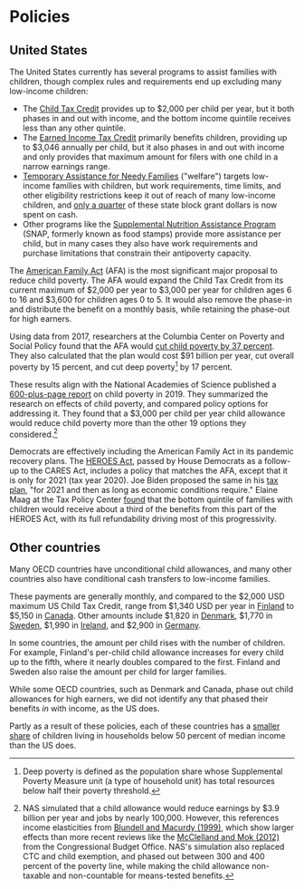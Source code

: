# Policies

## United States

The United States currently has several programs to assist families with children,
though complex rules and requirements end up excluding many low-income children:

* The [Child Tax Credit](https://www.taxpolicycenter.org/briefing-book/what-child-tax-credit) provides up to \$2,000 per child per year, but it both phases in and out with income, and the bottom income quintile receives less than any other quintile.
* The [Earned Income Tax Credit](https://www.taxpolicycenter.org/briefing-book/what-earned-income-tax-credit) primarily benefits children, providing up to \$3,046 annually per child, but it also phases in and out with income and only provides that maximum amount for filers with one child in a narrow earnings range.
* [Temporary Assistance for Needy Families](https://www.cbpp.org/research/family-income-support/temporary-assistance-for-needy-families) ("welfare") targets low-income families with children, but work requirements, time limits, and other eligibility restrictions keep it out of reach of many low-income children, and [only a quarter](https://fivethirtyeight.com/features/most-welfare-dollars-dont-go-directly-to-poor-people-anymore/) of these state block grant dollars is now spent on cash.
* Other programs like the [Supplemental Nutrition Assistance Program](https://www.cbpp.org/research/food-assistance/policy-basics-the-supplemental-nutrition-assistance-program-snap) (SNAP, formerly known as food stamps) provide more assistance per child, but in many cases they also have work requirements and purchase limitations that constrain their antipoverty capacity.

The [American Family Act](https://www.congress.gov/bill/116th-congress/senate-bill/690) (AFA) is the most significant major proposal to reduce child poverty.
The AFA would expand the Child Tax Credit from its current maximum of \$2,000 per year to \$3,000 per year for children ages 6 to 16 and \$3,600 for children ages 0 to 5.
It would also remove the phase-in and distribute the benefit on a monthly basis, while retaining the phase-out for high earners.

Using data from 2017, researchers at the Columbia Center on Poverty and Social Policy found that the AFA would [cut child poverty by 37 percent](https://www.vox.com/future-perfect/2019/1/30/18183769/democrat-poverty-plans-2020-presidential-kamala-harris-booker-gillibrand).
They also calculated that the plan would cost \$91 billion per year, cut overall poverty by 15 percent, and cut deep poverty[^deep-poverty] by 17 percent.

[^deep-poverty]: Deep poverty is defined as the population share whose Supplemental Poverty Measure unit (a type of household unit) has total resources below half their poverty threshold.

These results align with the  National Academies of Science published a [600-plus-page report](https://www.nap.edu/catalog/25246/a-roadmap-to-reducing-child-poverty) on child poverty in 2019.
They summarized the research on effects of child poverty, and compared policy options for addressing it.
They found that a \$3,000 per child per year child allowance would reduce child poverty more than the other 19 options they considered.[^nas]

[^nas]:NAS simulated that a child allowance would reduce earnings by \$3.9 billion per year and jobs by nearly 100,000.
However, this references income elasticities from [Blundell and Macurdy (1999)](https://www.sciencedirect.com/science/article/pii/S1573446399030084?casa_token=ozmnhDP82VkAAAAA:EesqpseGl3CFDHYXClIfetGXMx0feDteIMhvwFmFZJZ57BfOhi7PM-ViABDNFr93uYXq38D-FJY), which show larger effects than more recent reviews like the [McClelland and Mok (2012)](https://www.cbo.gov/publication/43675) from the Congressional Budget Office. NAS's simulation also replaced CTC and child exemption, and phased out between 300 and 400 percent of the poverty line, while making the child allowance non-taxable and non-countable for means-tested benefits.

Democrats are effectively including the American Family Act in its pandemic recovery plans.
The [HEROES Act](https://www.speaker.gov/heroesact), passed by House Democrats as a follow-up to the CARES Act, includes a policy that matches the AFA, except that it is only for 2021 (tax year 2020).
Joe Biden proposed the same in his [tax plan](https://joebiden.com/two-tax-policies), "for 2021 and then as long as economic conditions require." Elaine Maag at the Tax Policy Center [found](https://www.taxpolicycenter.org/taxvox/expanding-child-tax-credit-full-refundability-and-larger-credit) that the bottom quintile of families with children would receive about a third of the benefits from this part of the HEROES Act, with its full refundability driving most of this progressivity.

## Other countries

Many OECD countries have unconditional child allowances, and many other countries also have conditional cash transfers to low-income families.

These payments are generally monthly, and compared to the \$2,000 USD maximum US Child Tax Credit, range from \$1,340 USD per year in [Finland](https://www.kela.fi/web/en/child-benefit-amount-and-payment#:~:text=A%20family%20has%20three%20children,benefit%20is%20tax%2Dfree%20income.) to \$5,150 in [Canada](https://www.canada.ca/en/revenue-agency/services/child-family-benefits/canada-child-benefit-overview/canada-child-benefit-we-calculate-your-ccb.html).
Other amounts include \$1,820 in [Denmark](https://ec.europa.eu/social/main.jsp?catId=1107&langId=en&intPageId=4485#:~:text=If%20you%20and%20your%20child,for%20child%20and%20youth%20benefit.), 
\$1,770 in [Sweden](https://www.forsakringskassan.se/privatpers/foralder/nar_barnet_ar_fott/barnbidrag/!ut/p/z0/fYzLDoIwEAC_puctqNwJKD4OxpAo9tIUKaRKtmW7IX6-6Ad4m0kmAwoaUGhmNxh2Hs24-F1ler0vi6Qq5Om8qUuZZ4dLcq236S5dQW0RjqD-R8vFPadJ5aAeHtm-GZofIEerycbgMbrZChnIzYaDpShk78mMnSUh0ZBuDaFlvVDvmYX8eus6MgOEV3X7AGdh2ls!/),
\$1,990 in [Ireland](https://www.citizensinformation.ie/en/social_welfare/social_welfare_payments/social_welfare_payments_to_families_and_children/child_benefit.html), and
\$2,900 in [Germany](https://www.arbeitsagentur.de/datei/kg2-e-merkblattkindergeld_ba014317.pdf).

In some countries, the amount per child rises with the number of children.
For example, Finland's per-child child allowance increases for every child up to the fifth, where it nearly doubles compared to the first.
Finland and Sweden also raise the amount per child for larger families.

While some OECD countries, such as Denmark and Canada, phase out child allowances for high earners, we did not identify any that phased their benefits *in* with income, as the US does.

Partly as a result of these policies, each of these countries has a [smaller share](https://www.oecd.org/els/family/Poor-children-in-rich-countries-Policy-brief-2018.pdf) of children living in households below 50 percent of median income than the US does.
